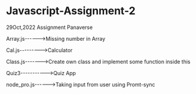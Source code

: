# Javascript-Assignment-2
29Oct,2022 Assignment Panaverse


Array.js------>Missing number in Array



Cal.js--------->Calculator



Class.js------->Create own class and implement some function inside this




Quiz3----------->Quiz App




node_pro.js------>Taking input from user using Promt-sync

